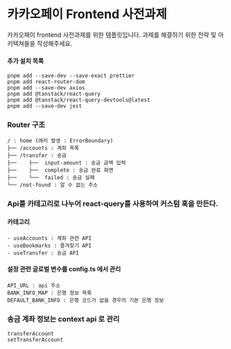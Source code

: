 # 카카오페이 Frontend 사전과제

카카오페이 frontend 사전과제를 위한 템플릿입니다. 과제를 해결하기 위한 전략 및 아키텍쳐들을 작성해주세요.
#### 추가 설치 목록
    pnpm add --save-dev --save-exact prettier
    pnpm add react-router-dom  
    pnpm add --save-dev axios
    pnpm add @tanstack/react-query
    pnpm add @tanstack/react-query-devtools@latest
    pnpm add --save-dev jest
### Router 구조
    / : home (에러 발생 : ErrorBoundary)
    ├── /accounts : 계좌 목록
    ├── /transfer : 송금
    ├──    ├──  input-amount : 송금 금액 입력
    ├──    ├──  complete : 송금 완료 화면
    ├──    └──  failed : 송금 실패
    └── /not-found : 알 수 없는 주소
### Api를 카테고리로 나누어 react-query를 사용하여 커스텀 훅을 만든다.

#### 카테고리
    - useAccounts : 계좌 관련 API
    - useBookmarks : 즐겨찾기 API
    - useTransfer : 송금 API   
#### 설정 관련 글로벌 변수를 config.ts 에서 관리
    API_URL : api 주소
    BANK_INFO_MAP : 은행 정보 목록
    DEFAULT_BANK_INFO : 은행 코드가 없을 경우의 기본 은행 정보
### 송금 계좌 정보는 context api 로 관리
    transferAccount 
    setTransferAccount




   
   
   
